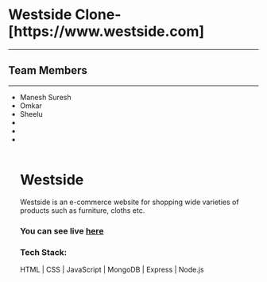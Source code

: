 
<h1>Westside Clone-[https://www.westside.com]</h1>
<hr>
<h2>Team Members</h2>
<hr>
<ul>
  <li>Manesh Suresh</li>
  <li>Omkar</li>
  <li>Sheelu</li>
  <li></li>
  <li></li>
  <li></li>
<img src="https://miro.medium.com/max/1400/1*4mMg1I6LrMX5q3TeHTz3wQ.png" alt=""></img>
<img src="https://miro.medium.com/max/1400/1*qbNf_ZZeIlS_pOIcuwDcVQ.png" alt=""></img>
<img src="https://miro.medium.com/max/1400/1*nviW42wceA3dwDwA_cVdBA.png" alt=""></img>
<img src="https://miro.medium.com/max/1400/1*4QAlvpE-LSGub7FQOdTpOA.png" alt=""></img>


<h1>Westside</h1>
<p>Westside is an e-commerce website for shopping wide varieties of products such as furniture, cloths etc.</p>

<h3>You can see live <a href="https://westside-ecommerce-clone.vercel.app/">here</a></h3>
<h3>Tech Stack:</h3>
<p>HTML | CSS | JavaScript | MongoDB | Express | Node.js</p>
